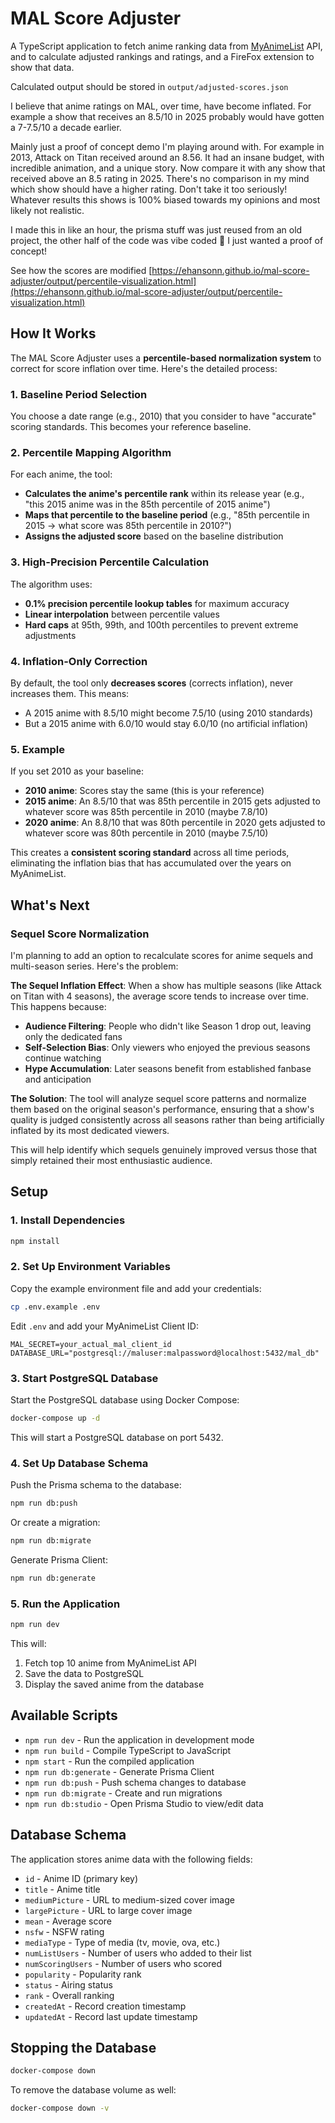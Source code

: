 # MAL Score Adjuster

A TypeScript application to fetch anime ranking data from [MyAnimeList](https://myanimelist.net/) API, and to calculate adjusted rankings and ratings, and a FireFox extension to show that data.

Calculated output should be stored in `output/adjusted-scores.json`


I believe that anime ratings on MAL, over time, have become inflated. For example a show that receives an 8.5/10 in 2025 probably would have gotten a 7-7.5/10 a decade earlier.

Mainly just a proof of concept demo I'm playing around with. For example in 2013, Attack on Titan received around an 8.56. It had an insane budget, with incredible animation, and a unique story. Now compare it with any show that received above an 8.5 rating in 2025. There's no comparison in my mind which show should have a higher rating. Don't take it too seriously! Whatever results this shows is 100% biased towards my opinions and most likely not realistic.



I made this in like an hour, the prisma stuff was just reused from an old project, the other half of the code was vibe coded 🤦 I just wanted a proof of concept!



See how the scores are modified [https://ehansonn.github.io/mal-score-adjuster/output/percentile-visualization.html](https://ehansonn.github.io/mal-score-adjuster/output/percentile-visualization.html)

## How It Works

The MAL Score Adjuster uses a **percentile-based normalization system** to correct for score inflation over time. Here's the detailed process:

### 1. **Baseline Period Selection**
You choose a date range (e.g., 2010) that you consider to have "accurate" scoring standards. This becomes your reference baseline.

### 2. **Percentile Mapping Algorithm**
For each anime, the tool:
- **Calculates the anime's percentile rank** within its release year (e.g., "this 2015 anime was in the 85th percentile of 2015 anime")
- **Maps that percentile to the baseline period** (e.g., "85th percentile in 2015 → what score was 85th percentile in 2010?")
- **Assigns the adjusted score** based on the baseline distribution

### 3. **High-Precision Percentile Calculation**
The algorithm uses:
- **0.1% precision percentile lookup tables** for maximum accuracy
- **Linear interpolation** between percentile values
- **Hard caps** at 95th, 99th, and 100th percentiles to prevent extreme adjustments

### 4. **Inflation-Only Correction**
By default, the tool only **decreases scores** (corrects inflation), never increases them. This means:
- A 2015 anime with 8.5/10 might become 7.5/10 (using 2010 standards)
- But a 2015 anime with 6.0/10 would stay 6.0/10 (no artificial inflation)

### 5. **Example**
If you set 2010 as your baseline:
- **2010 anime**: Scores stay the same (this is your reference)
- **2015 anime**: An 8.5/10 that was 85th percentile in 2015 gets adjusted to whatever score was 85th percentile in 2010 (maybe 7.8/10)
- **2020 anime**: An 8.8/10 that was 80th percentile in 2020 gets adjusted to whatever score was 80th percentile in 2010 (maybe 7.5/10)

This creates a **consistent scoring standard** across all time periods, eliminating the inflation bias that has accumulated over the years on MyAnimeList.

## What's Next

### Sequel Score Normalization
I'm planning to add an option to recalculate scores for anime sequels and multi-season series. Here's the problem:

**The Sequel Inflation Effect**: When a show has multiple seasons (like Attack on Titan with 4 seasons), the average score tends to increase over time. This happens because:

- **Audience Filtering**: People who didn't like Season 1 drop out, leaving only the dedicated fans
- **Self-Selection Bias**: Only viewers who enjoyed the previous seasons continue watching
- **Hype Accumulation**: Later seasons benefit from established fanbase and anticipation

**The Solution**: The tool will analyze sequel score patterns and normalize them based on the original season's performance, ensuring that a show's quality is judged consistently across all seasons rather than being artificially inflated by its most dedicated viewers.

This will help identify which sequels genuinely improved versus those that simply retained their most enthusiastic audience.

## Setup

### 1. Install Dependencies

```bash
npm install
```

### 2. Set Up Environment Variables

Copy the example environment file and add your credentials:

```bash
cp .env.example .env
```

Edit `.env` and add your MyAnimeList Client ID:

```
MAL_SECRET=your_actual_mal_client_id
DATABASE_URL="postgresql://maluser:malpassword@localhost:5432/mal_db"
```

### 3. Start PostgreSQL Database

Start the PostgreSQL database using Docker Compose:

```bash
docker-compose up -d
```

This will start a PostgreSQL database on port 5432.

### 4. Set Up Database Schema

Push the Prisma schema to the database:

```bash
npm run db:push
```

Or create a migration:

```bash
npm run db:migrate
```

Generate Prisma Client:

```bash
npm run db:generate
```

### 5. Run the Application

```bash
npm run dev
```

This will:
1. Fetch top 10 anime from MyAnimeList API
2. Save the data to PostgreSQL
3. Display the saved anime from the database

## Available Scripts

- `npm run dev` - Run the application in development mode
- `npm run build` - Compile TypeScript to JavaScript
- `npm start` - Run the compiled application
- `npm run db:generate` - Generate Prisma Client
- `npm run db:push` - Push schema changes to database
- `npm run db:migrate` - Create and run migrations
- `npm run db:studio` - Open Prisma Studio to view/edit data

## Database Schema

The application stores anime data with the following fields:

- `id` - Anime ID (primary key)
- `title` - Anime title
- `mediumPicture` - URL to medium-sized cover image
- `largePicture` - URL to large cover image
- `mean` - Average score
- `nsfw` - NSFW rating
- `mediaType` - Type of media (tv, movie, ova, etc.)
- `numListUsers` - Number of users who added to their list
- `numScoringUsers` - Number of users who scored
- `popularity` - Popularity rank
- `status` - Airing status
- `rank` - Overall ranking
- `createdAt` - Record creation timestamp
- `updatedAt` - Record last update timestamp

## Stopping the Database

```bash
docker-compose down
```

To remove the database volume as well:

```bash
docker-compose down -v
```
